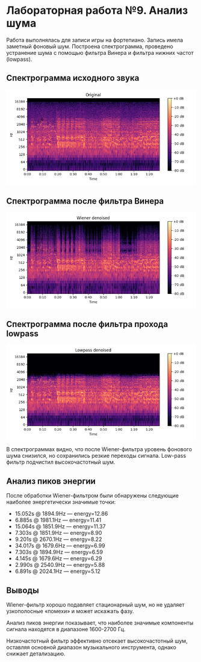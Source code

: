 # Лабораторная работа №9. Анализ шума

Работа выполнялась для записи игры на фортепиано. Запись имела заметный фоновый шум. Построена спектрограмма, проведено устранение шума с помощью фильтра Винера и фильтра нижних частот (lowpass).

## Спектрограмма исходного звука

![voice](../results/spec_before.png)

## Спектрограмма после фильтра Винера

![voice](../results/spec_wiener.png)

## Спектрограмма после фильтра прохода lowpass

![voice](../results/spec_lowpass.png)

В спектрограммах видно, что после Wiener-фильтра уровень фонового шума снизился, но сохранились резкие переходы сигнала. Low-pass фильтр подчистил высокочастотный шум.

## Анализ пиков энергии

После обработки Wiener-фильтром были обнаружены следующие наиболее энергетически значимые точки:

- 15.052s @ 1894.9Hz — energy=12.86
- 6.885s @ 1981.1Hz — energy=11.41  
- 15.064s @ 1851.9Hz — energy=11.37
- 7.303s @ 1851.9Hz — energy=8.90
- 9.201s @ 2670.1Hz — energy=8.22
- 34.017s @ 1679.6Hz — energy=6.99
- 7.303s @ 1894.9Hz — energy=6.59
- 4.145s @ 1679.6Hz — energy=6.29
- 2.990s @ 2540.9Hz — energy=5.88
- 6.891s @ 2024.1Hz — energy=5.12

## Выводы

Wiener-фильтр хорошо подавляет стационарный шум, но не удаляет узкополосные «помехи» и может искажать фазу.

Анализ пиков энергии показывает, что наиболее значимые компоненты сигнала находятся в диапазоне 1600-2700 Гц.

Низкочастотный фильтр эффективно отсекает высокочастотный шум, оставляя основной диапазон музыкального инструмента, однако снижает детализацию.